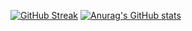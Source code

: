 [![GitHub Streak](https://streak-stats.demolab.com/?user=dylanhan99)](https://git.io/streak-stats)
[![Anurag's GitHub stats](https://github-readme-stats.vercel.app/api?username=dylanhan99&show_icons=true&theme=gruvbox)](https://github.com/anuraghazra/github-readme-stats)
